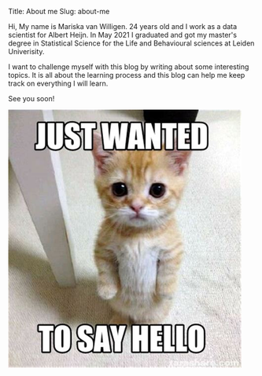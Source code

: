 Title: About me
Slug: about-me

Hi, My name is Mariska van Willigen. 24 years old and I work as a data scientist for Albert Heijn.
In May 2021 I graduated and got my master's degree in Statistical Science for the Life and Behavioural sciences at Leiden Univerisity.

I want to challenge myself with this blog by writing about some interesting topics. It is all about the learning process and this blog can help me keep track on everything I will learn. 

See you soon!

![](/images/hithere.png)

